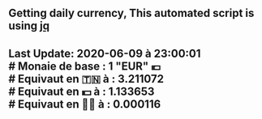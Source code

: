 ## Getting daily currency, This automated script is using [jq](https://stedolan.github.io/jq/)
## Last Update:  2020-06-09 à 23:00:01 </br># Monaie de base : 1 "EUR" 💶 </br> # Equivaut en 🇹🇳 à :  3.211072 </br> # Equivaut en 💵 à : 1.133653</br> # Equivaut en 🐱‍💻 à :  0.000116
